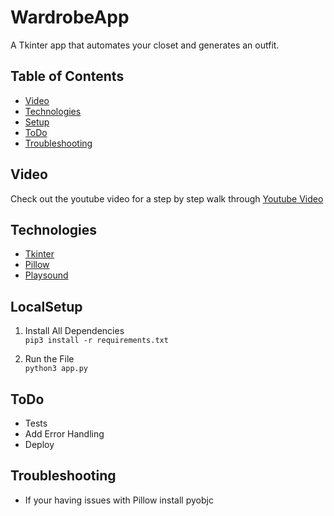 # WardrobeApp
A Tkinter app that automates your closet and generates an outfit.

## Table of Contents
* [Video](#Video)
* [Technologies](#Technologies)
* [Setup](#LocalSetup)
* [ToDo](#ToDo)
* [Troubleshooting](#Troubleshooting)

## Video
Check out the youtube video for a step by step walk through 
[Youtube Video]

## Technologies
* [Tkinter]
* [Pillow]
* [Playsound]

## LocalSetup
1) Install All Dependencies   
`pip3 install -r requirements.txt`

2) Run the File  
`python3 app.py`   

## ToDo
* Tests
* Add Error Handling
* Deploy

## Troubleshooting
* If your having issues with Pillow install pyobjc   

   [Youtube Video]: <https://youtu.be/IrZ58M8BgcA>
   [Tkinter]: <http://effbot.org/tkinterbook/>
   [Pillow]: <https://pillow.readthedocs.io/en/stable/>
   [Playsound]: <https://pypi.org/project/playsound/>